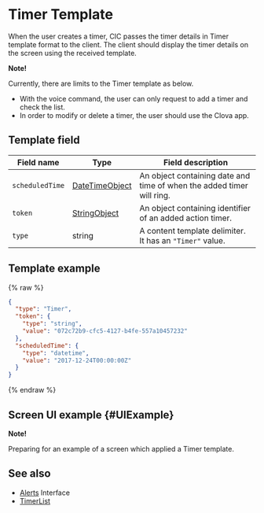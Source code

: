 # Timer Template
When the user creates a timer, CIC passes the timer details in Timer template format to the client. The client should display the timer details on the screen using the received template.

<div class="note">
<p><strong>Note!</strong></p>
<p>Currently, there are limits to the Timer template as below.</p>
<ul>
  <li>With the voice command, the user can only request to add a timer and check the list.</li>
  <li>In order to modify or delete a timer, the user should use the Clova app.</li>
</ul>
</div>

## Template field

| Field name       | Type    | Field description                     |
|---------------|---------|-----------------------------|
| `scheduledTime` | [DateTimeObject](/CIC/References/ContentTemplates/Shared_Objects.md#DateTimeObject) | An object containing date and time of when the added timer will ring.             |
| `token`         | [StringObject](/CIC/References/ContentTemplates/Shared_Objects.md#StringObject)     | An object containing identifier of an added action timer.                     |
| `type`          | string                                                                              | A content template delimiter. It has an `"Timer"` value.        |

## Template example

{% raw %}

```json
{
  "type": "Timer",
  "token": {
    "type": "string",
    "value": "072c72b9-cfc5-4127-b4fe-557a10457232"
  },
  "scheduledTime": {
    "type": "datetime",
    "value": "2017-12-24T00:00:00Z"
  }
}
```

{% endraw %}

## Screen UI example {#UIExample}

<div class="note">
<p><strong>Note!</strong></p>
<p>Preparing for an example of a screen which applied a Timer template.</p>
</div>

## See also
* [Alerts](/CIC/References/CICInterface/Alerts.md) Interface
* [TimerList](/CIC/References/ContentTemplates/TimerList.md)